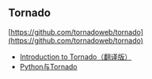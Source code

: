 ## Tornado

[https://github.com/tornadoweb/tornado](https://github.com/tornadoweb/tornado)

- [Introduction to Tornado（翻译版）](http://mirrors.segmentfault.com/itt2zh/)
- [Python与Tornado](http://www.nowamagic.net/academy/part/13/325/)
